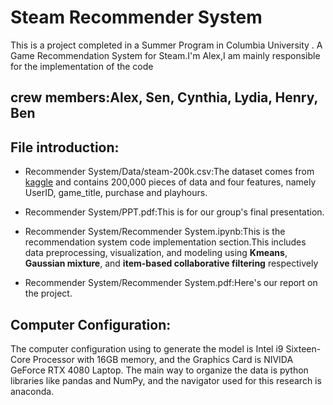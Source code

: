 # Steam Recommender System
This is a project completed in a Summer Program in Columbia University . A Game Recommendation System for Steam.I'm Alex,I am mainly responsible for the implementation of the code

## crew members:Alex, Sen, Cynthia, Lydia, Henry, Ben

## File introduction:
* Recommender System/Data/steam-200k.csv:The dataset comes from [kaggle](https://www.kaggle.com/datasets/tamber/steam-video-games) and contains 200,000 pieces of data and four features, namely UserID, game_title, purchase and playhours.

* Recommender System/PPT.pdf:This is for our group's final presentation.

* Recommender System/Recommender System.ipynb:This is the recommendation system code implementation section.This includes data preprocessing, visualization, and modeling using **Kmeans**, **Gaussian mixture**, and **item-based collaborative filtering** respectively

* Recommender System/Recommender System.pdf:Here's our report on the project.

## Computer Configuration:

The computer configuration using to generate the model is Intel i9 Sixteen-Core Processor with 16GB memory, and the Graphics Card is NIVIDA GeForce RTX 4080 Laptop. The main way to organize the data is python libraries like pandas and NumPy, and the navigator used for this research is anaconda.
